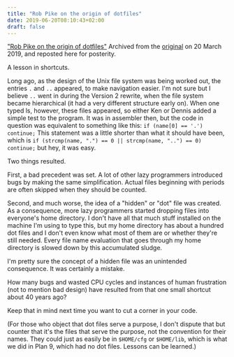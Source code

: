 ```yaml
---
title: "Rob Pike on the origin of dotfiles"
date: 2019-06-20T08:10:43+02:00
draft: false
---
```


["Rob Pike on the origin of dotfiles"](https://plus.google.com/101960720994009339267/posts/R58WgWwN9jp)
Archived from the
[original](https://web.archive.org/web/20190320095434/https://plus.google.com/+RobPikeTheHuman/posts/R58WgWwN9jp)
on 20 March 2019, and reposted here for posterity.

A lesson in shortcuts.

Long ago, as the design of the Unix file system was being worked out,
the entries `.` and `..` appeared, to make navigation easier. I'm not
sure but I believe `..` went in during the Version 2 rewrite, when the
file system became hierarchical (it had a very different structure early
on).  When one typed ls, however, these files appeared, so either Ken or
Dennis added a simple test to the program. It was in assembler then, but
the code in question was equivalent to something like this: `if (name[0]
== '.') continue;` This statement was a little shorter than what it
should have been, which is `if (strcmp(name, ".") == 0 || strcmp(name,
"..") == 0) continue;` but hey, it was easy.

Two things resulted.

First, a bad precedent was set. A lot of other lazy programmers
introduced bugs by making the same simplification. Actual files
beginning with periods are often skipped when they should be counted.

Second, and much worse, the idea of a "hidden" or "dot" file was
created. As a consequence, more lazy programmers started dropping files
into everyone's home directory. I don't have all that much stuff
installed on the machine I'm using to type this, but my home directory
has about a hundred dot files and I don't even know what most of them
are or whether they're still needed. Every file name evaluation that
goes through my home directory is slowed down by this accumulated
sludge.

I'm pretty sure the concept of a hidden file was an unintended
consequence. It was certainly a mistake.

How many bugs and wasted CPU cycles and instances of human frustration
(not to mention bad design) have resulted from that one small shortcut
about  40 years ago?

Keep that in mind next time you want to cut a corner in your code.

(For those who object that dot files serve a purpose, I don't dispute
that but counter that it's the files that serve the purpose, not the
convention for their names. They could just as easily be in `$HOME/cfg` or
`$HOME/lib`, which is what we did in Plan 9, which had no dot files.
Lessons can be learned.)
